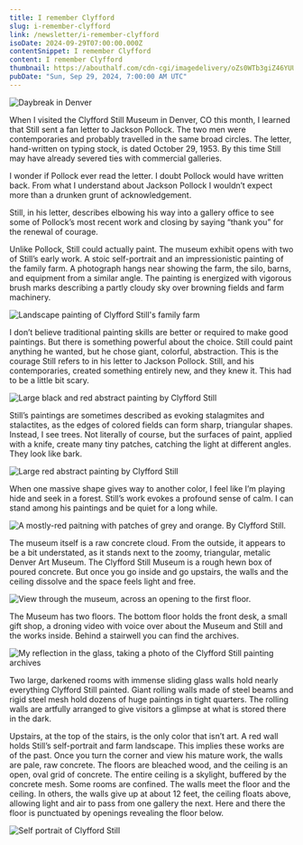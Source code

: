```yaml
---
title: I remember Clyfford
slug: i-remember-clyfford
link: /newsletter/i-remember-clyfford
isoDate: 2024-09-29T07:00:00.000Z
contentSnippet: I remember Clyfford
content: I remember Clyfford
thumbnail: https://abouthalf.com/cdn-cgi/imagedelivery/oZs0WTb3giZ46YUUQdHDjQ/2c276f12-46c4-4576-61d8-1e13c052b300/public
pubDate: "Sun, Sep 29, 2024, 7:00:00 AM UTC"
---
```


![Daybreak in Denver](https://abouthalf.com/cdn-cgi/image/foramt=auto/https://abouthalf.com/cdn-cgi/imagedelivery/oZs0WTb3giZ46YUUQdHDjQ/3bf62c24-e50b-45a8-8b03-f4a1535e2100/public)

When I visited the Clyfford Still Museum in Denver, CO this month, I learned that Still sent a fan letter to Jackson Pollock. The two men were contemporaries and probably travelled in the same broad circles. The letter, hand-written on typing stock, is dated October 29, 1953. By this time Still may have already severed ties with commercial galleries.

I wonder if Pollock ever read the letter. I doubt Pollock would have written back. From what I understand about Jackson Pollock I wouldn’t expect more than a drunken grunt of acknowledgement.

Still, in his letter, describes elbowing his way into a gallery office to see some of Pollock’s most recent work and closing by saying “thank you” for the renewal of courage.

Unlike Pollock, Still could actually paint. The museum exhibit opens with two of Still’s early work. A stoic self-portrait and an impressionistic painting of the family farm. A photograph hangs near showing the farm, the silo, barns, and equipment from a similar angle. The painting is energized with vigorous brush marks describing a partly cloudy sky over browning fields and farm machinery.

![Landscape painting of Clyfford Still's family farm](https://abouthalf.com/cdn-cgi/image/foramt=auto,quality=75/https://abouthalf.com/cdn-cgi/imagedelivery/oZs0WTb3giZ46YUUQdHDjQ/07b3526b-9b3e-4dc8-18d5-8c0e84801a00/public)

I don’t believe traditional painting skills are better or required to make good paintings. But there is something powerful about the choice. Still could paint anything he wanted, but he chose giant, colorful, abstraction. This is the courage Still refers to in his letter to Jackson Pollock. Still, and his contemporaries, created something entirely new, and they knew it. This had to be a little bit scary.

![Large black and red abstract painting by Clyfford Still](https://abouthalf.com/cdn-cgi/image/foramt=auto,quality=75/https://abouthalf.com/cdn-cgi/imagedelivery/oZs0WTb3giZ46YUUQdHDjQ/0836b44a-377b-4ed3-2a17-f37570d06200/public)

Still’s paintings are sometimes described as evoking stalagmites and stalactites, as the edges of colored fields can form sharp, triangular shapes. Instead, I see trees. Not literally of course, but the surfaces of paint, applied with a knife, create many tiny patches, catching the light at different angles. They look like bark.

![Large red abstract painting by Clyfford Still](https://abouthalf.com/cdn-cgi/image/foramt=auto,quality=75/https://abouthalf.com/cdn-cgi/imagedelivery/oZs0WTb3giZ46YUUQdHDjQ/61771cb1-2d95-4a31-3cc7-d34c8f344200/public)

When one massive shape gives way to another color, I feel like I’m playing hide and seek in a forest. Still’s work evokes a profound sense of calm. I can stand among his paintings and be quiet for a long while.

![A mostly-red paitning with patches of grey and orange. By Clyfford Still.](https://abouthalf.com/cdn-cgi/image/foramt=auto,quality=75/https://abouthalf.com/cdn-cgi/imagedelivery/oZs0WTb3giZ46YUUQdHDjQ/f25c9569-8730-429f-1901-03cd72cdaf00/public)

The museum itself is a raw concrete cloud. From the outside, it appears to be a bit understated, as it stands next to the zoomy, triangular, metalic Denver Art Museum. The Clyfford Still Museum is a rough hewn box of poured concrete. But once you go inside and go upstairs, the walls and the ceiling dissolve and the space feels light and free.

![View through the museum, across an opening to the first floor.](https://abouthalf.com/cdn-cgi/image/foramt=auto,quality=75/https://abouthalf.com/cdn-cgi/imagedelivery/oZs0WTb3giZ46YUUQdHDjQ/9c0884e5-d21e-4f3a-724f-6f3d3530c100/public)

The Museum has two floors. The bottom floor holds the front desk, a small gift shop, a droning video with voice over about the Museum and Still and the works inside. Behind a stairwell you can find the archives.

![My reflection in the glass, taking a photo of the Clyfford Still painting archives](https://abouthalf.com/cdn-cgi/image/foramt=auto/https://abouthalf.com/cdn-cgi/imagedelivery/oZs0WTb3giZ46YUUQdHDjQ/56d9042f-4162-48bf-c36e-f59ba5904200/public)

Two large, darkened rooms with immense sliding glass walls hold nearly everything Clyfford Still painted. Giant rolling walls made of steel beams and rigid steel mesh hold dozens of huge paintings in tight quarters. The rolling walls are artfully arranged to give visitors a glimpse at what is stored there in the dark.

Upstairs, at the top of the stairs, is the only color that isn’t art. A red wall holds Still’s self-portrait and farm landscape. This implies these works are of the past. Once you turn the corner and view his mature work, the walls are pale, raw concrete. The floors are bleached wood, and the ceiling is an open, oval grid of concrete. The entire ceiling is a skylight, buffered by the concrete mesh. Some rooms are confined. The walls meet the floor and the ceiling. In others, the walls give up at about 12 feet, the ceiling floats above, allowing light and air to pass from one gallery the next. Here and there the floor is punctuated by openings revealing the floor below.

![Self portrait of Clyfford Still](https://abouthalf.com/cdn-cgi/image/foramt=auto,quality=75/https://abouthalf.com/cdn-cgi/imagedelivery/oZs0WTb3giZ46YUUQdHDjQ/465f8789-b8c6-4381-f922-d2311eef3000/public)
